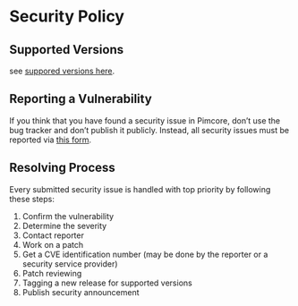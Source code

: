 # Security Policy

## Supported Versions
see [suppored versions here](https://github.com/pimcore/pimcore#supported-versions). 

## Reporting a Vulnerability

If you think that you have found a security issue in Pimcore, 
don’t use the bug tracker and don’t publish it publicly. 
Instead, all security issues must be reported via [this form](https://pimcorehq.wufoo.com/forms/pimcore-security-report/).


## Resolving Process
Every submitted security issue is handled with top priority by following these steps: 

1. Confirm the vulnerability
2. Determine the severity
3. Contact reporter
4. Work on a patch
5. Get a CVE identification number (may be done by the reporter or a security service provider)
6. Patch reviewing 
7. Tagging a new release for supported versions
8. Publish security announcement

